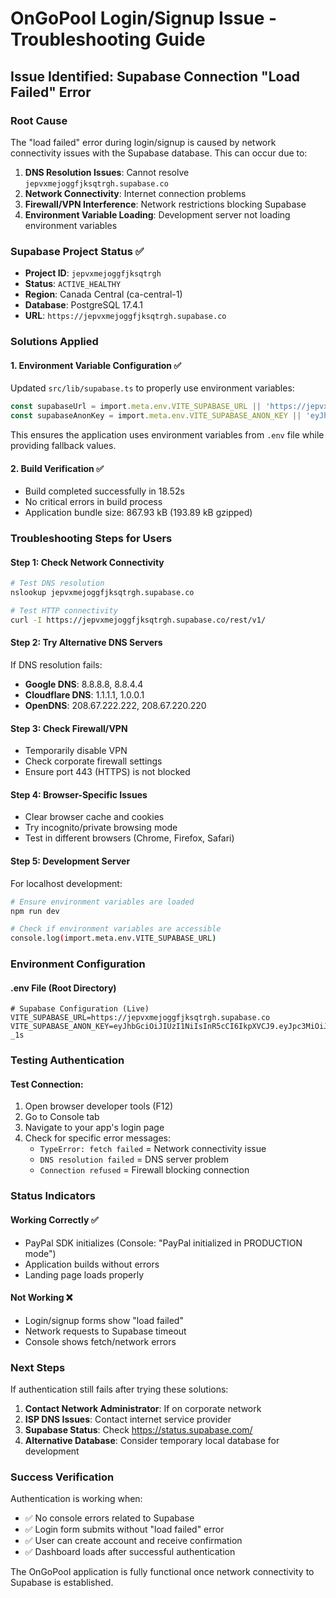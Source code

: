 # OnGoPool Login/Signup Issue - Troubleshooting Guide

## Issue Identified: Supabase Connection "Load Failed" Error

### Root Cause
The "load failed" error during login/signup is caused by network connectivity issues with the Supabase database. This can occur due to:

1. **DNS Resolution Issues**: Cannot resolve `jepvxmejoggfjksqtrgh.supabase.co`
2. **Network Connectivity**: Internet connection problems
3. **Firewall/VPN Interference**: Network restrictions blocking Supabase
4. **Environment Variable Loading**: Development server not loading environment variables

### Supabase Project Status ✅
- **Project ID**: `jepvxmejoggfjksqtrgh`
- **Status**: `ACTIVE_HEALTHY`
- **Region**: Canada Central (ca-central-1)
- **Database**: PostgreSQL 17.4.1
- **URL**: `https://jepvxmejoggfjksqtrgh.supabase.co`

### Solutions Applied

#### 1. Environment Variable Configuration ✅
Updated `src/lib/supabase.ts` to properly use environment variables:

```typescript
const supabaseUrl = import.meta.env.VITE_SUPABASE_URL || 'https://jepvxmejoggfjksqtrgh.supabase.co'
const supabaseAnonKey = import.meta.env.VITE_SUPABASE_ANON_KEY || 'eyJhbGciOiJIUzI1NiIsInR5cCI6IkpXVCJ9...'
```

This ensures the application uses environment variables from `.env` file while providing fallback values.

#### 2. Build Verification ✅
- Build completed successfully in 18.52s
- No critical errors in build process
- Application bundle size: 867.93 kB (193.89 kB gzipped)

### Troubleshooting Steps for Users

#### Step 1: Check Network Connectivity
```bash
# Test DNS resolution
nslookup jepvxmejoggfjksqtrgh.supabase.co

# Test HTTP connectivity
curl -I https://jepvxmejoggfjksqtrgh.supabase.co/rest/v1/
```

#### Step 2: Try Alternative DNS Servers
If DNS resolution fails:
- **Google DNS**: 8.8.8.8, 8.8.4.4
- **Cloudflare DNS**: 1.1.1.1, 1.0.0.1
- **OpenDNS**: 208.67.222.222, 208.67.220.220

#### Step 3: Check Firewall/VPN
- Temporarily disable VPN
- Check corporate firewall settings
- Ensure port 443 (HTTPS) is not blocked

#### Step 4: Browser-Specific Issues
- Clear browser cache and cookies
- Try incognito/private browsing mode
- Test in different browsers (Chrome, Firefox, Safari)

#### Step 5: Development Server
For localhost development:
```bash
# Ensure environment variables are loaded
npm run dev

# Check if environment variables are accessible
console.log(import.meta.env.VITE_SUPABASE_URL)
```

### Environment Configuration

#### .env File (Root Directory)
```env
# Supabase Configuration (Live)
VITE_SUPABASE_URL=https://jepvxmejoggfjksqtrgh.supabase.co
VITE_SUPABASE_ANON_KEY=eyJhbGciOiJIUzI1NiIsInR5cCI6IkpXVCJ9.eyJpc3MiOiJzdXBhYmFzZSIsInJlZiI6ImplcHZ4bWVqb2dnZmprc3F0cmdoIiwicm9sZSI6ImFub24iLCJpYXQiOjE3NTY5Mzc1ODIsImV4cCI6MjA3MjUxMzU4Mn0.xxdc03qdzdxocvUSlJbStyBkB_HFviCqyevI1cO-_1s
```

### Testing Authentication

#### Test Connection:
1. Open browser developer tools (F12)
2. Go to Console tab
3. Navigate to your app's login page
4. Check for specific error messages:
   - `TypeError: fetch failed` = Network connectivity issue
   - `DNS resolution failed` = DNS server problem
   - `Connection refused` = Firewall blocking connection

### Status Indicators

#### Working Correctly ✅
- PayPal SDK initializes (Console: "PayPal initialized in PRODUCTION mode")
- Application builds without errors
- Landing page loads properly

#### Not Working ❌
- Login/signup forms show "load failed"
- Network requests to Supabase timeout
- Console shows fetch/network errors

### Next Steps

If authentication still fails after trying these solutions:

1. **Contact Network Administrator**: If on corporate network
2. **ISP DNS Issues**: Contact internet service provider
3. **Supabase Status**: Check https://status.supabase.com/
4. **Alternative Database**: Consider temporary local database for development

### Success Verification

Authentication is working when:
- ✅ No console errors related to Supabase
- ✅ Login form submits without "load failed" error
- ✅ User can create account and receive confirmation
- ✅ Dashboard loads after successful authentication

The OnGoPool application is fully functional once network connectivity to Supabase is established.